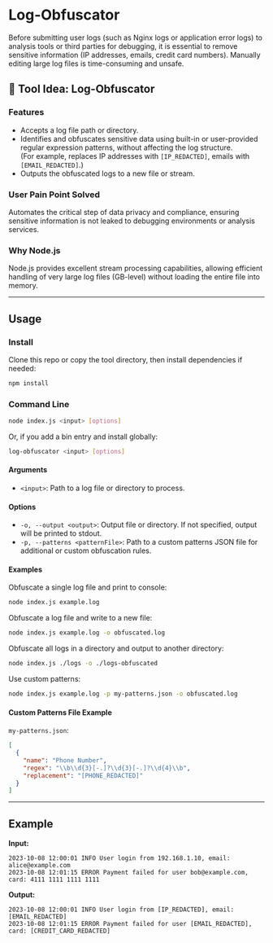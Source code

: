 # Log-Obfuscator

Before submitting user logs (such as Nginx logs or application error logs) to analysis tools or third parties for debugging, it is essential to remove sensitive information (IP addresses, emails, credit card numbers). Manually editing large log files is time-consuming and unsafe.

## 🚀 Tool Idea: Log-Obfuscator

### Features

- Accepts a log file path or directory.
- Identifies and obfuscates sensitive data using built-in or user-provided regular expression patterns, without affecting the log structure.  
  (For example, replaces IP addresses with `[IP_REDACTED]`, emails with `[EMAIL_REDACTED]`.)
- Outputs the obfuscated logs to a new file or stream.

### User Pain Point Solved

Automates the critical step of data privacy and compliance, ensuring sensitive information is not leaked to debugging environments or analysis services.

### Why Node.js

Node.js provides excellent stream processing capabilities, allowing efficient handling of very large log files (GB-level) without loading the entire file into memory.

---

## Usage

### Install

Clone this repo or copy the tool directory, then install dependencies if needed:

```bash
npm install
```

### Command Line

```bash
node index.js <input> [options]
```

Or, if you add a bin entry and install globally:

```bash
log-obfuscator <input> [options]
```

#### Arguments

- `<input>`: Path to a log file or directory to process.

#### Options

- `-o, --output <output>`: Output file or directory. If not specified, output will be printed to stdout.
- `-p, --patterns <patternFile>`: Path to a custom patterns JSON file for additional or custom obfuscation rules.

#### Examples

Obfuscate a single log file and print to console:

```bash
node index.js example.log
```

Obfuscate a log file and write to a new file:

```bash
node index.js example.log -o obfuscated.log
```

Obfuscate all logs in a directory and output to another directory:

```bash
node index.js ./logs -o ./logs-obfuscated
```

Use custom patterns:

```bash
node index.js example.log -p my-patterns.json -o obfuscated.log
```

#### Custom Patterns File Example

`my-patterns.json`:

```json
[
  {
    "name": "Phone Number",
    "regex": "\\b\\d{3}[-.]?\\d{3}[-.]?\\d{4}\\b",
    "replacement": "[PHONE_REDACTED]"
  }
]
```

---

## Example

**Input:**

```
2023-10-08 12:00:01 INFO User login from 192.168.1.10, email: alice@example.com
2023-10-08 12:01:15 ERROR Payment failed for user bob@example.com, card: 4111 1111 1111 1111
```

**Output:**

```
2023-10-08 12:00:01 INFO User login from [IP_REDACTED], email: [EMAIL_REDACTED]
2023-10-08 12:01:15 ERROR Payment failed for user [EMAIL_REDACTED], card: [CREDIT_CARD_REDACTED]
```